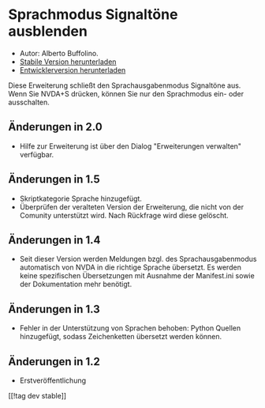 # Sprachmodus Signaltöne ausblenden #
*	 Autor: Alberto Buffolino.
*	 [Stabile Version herunterladen][1]
*	 [Entwicklerversion herunterladen][2]

Diese Erweiterung schließt den Sprachausgabenmodus Signaltöne aus. Wenn Sie
NVDA+S drücken, können Sie nur den Sprachmodus ein- oder ausschalten.

## Änderungen in 2.0 ##
*	 Hilfe zur Erweiterung ist über den Dialog "Erweiterungen verwalten"
   verfügbar.

## Änderungen in 1.5 ##
*	 Skriptkategorie Sprache hinzugefügt.
*	 Überprüfen der veralteten Version der Erweiterung, die nicht von der
   Comunity unterstützt wird. Nach Rückfrage wird diese gelöscht.

## Änderungen in 1.4 ##
*	 Seit dieser Version werden Meldungen bzgl. des Sprachausgabenmodus
   automatisch von NVDA in die richtige Sprache übersetzt. Es werden keine
   spezifischen Übersetzungen mit Ausnahme der Manifest.ini sowie der
   Dokumentation mehr benötigt.

## Änderungen in 1.3 ##
*	 Fehler in der Unterstützung von Sprachen behoben: Python Quellen
   hinzugefügt, sodass Zeichenketten übersetzt werden können.

## Änderungen in 1.2 ##
*	 Erstveröffentlichung

[[!tag dev stable]]

[1]: https://addons.nvda-project.org/files/get.php?file=nb

[2]: https://addons.nvda-project.org/files/get.php?file=nb-dev
